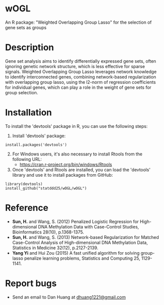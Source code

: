 # wOGL
An R package: "Weighted Overlapping Group Lasso" for the selection of gene sets as groups

# Description
Gene set analysis aims to identify differentially expressed gene sets, often ignoring genetic network structure, which is less effective for sparse signals. Weighted Overlapping Group Lasso leverages network knowledge to identify interconnected genes, combining network-based regularization with overlapping group lasso, using the l2-norm of regression coefficients for individual genes, which can play a role in the weight of gene sets for group selection.

# Installation
To install the 'devtools' package in R, you can use the following steps:
1. Install 'devtools' package:
```
install.packages('devtools')
```
2. For Windows users, it's also necessary to install Rtools from the following URL:  
    - https://cran.r-project.org/bin/windows/Rtools
4. Once 'devtools' and Rtools are installed, you can load the 'devtools' library and use it to install packages from GitHub:
```
library(devtools)
install_github("statddd25/wOGL/wOGL")
```

# Reference
- **Sun, H.** and Wang, S. (2012) Penalized Logistic Regression for High-dimensional DNA Methylation Data with Case-Control Studies, Bioinformatics 28(10), p.1368-1375.
- **Sun, H.** and Wang, S. (2013) Network-based Regularization for Matched Case-Control Analysis of High-dimensional DNA Methylation Data, Statistics in Medicine 32(12), p.2127-2139.
- **Yang Yi** and Hui Zou (2015) A fast unified algorithm for solving group-lasso penalize learning problems, Statistics and Computing 25, 1129-1141.

# Report bugs
- Send an email to Dan Huang at dhuang1221@gmail.com
